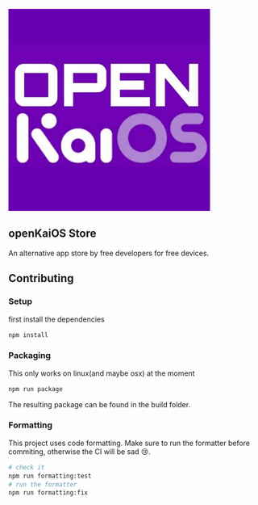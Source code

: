 ![logo](/images/logo.jpeg)

## openKaiOS Store

An alternative app store by free developers for free devices.

## Contributing

### Setup

first install the dependencies

```sh
npm install
```

### Packaging

This only works on linux(and maybe osx) at the moment

```sh
npm run package
```

The resulting package can be found in the build folder.

### Formatting

This project uses code formatting. Make sure to run the formatter before commiting, otherwise the CI will be sad 😢.

```sh
# check it
npm run formatting:test
# run the formatter
npm run formatting:fix
```